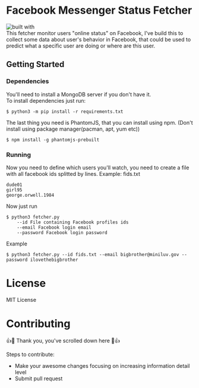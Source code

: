 # Facebook Messenger Status Fetcher  
![built with](https://img.shields.io/badge/Built%20with-Python%203-green.svg)  
This fetcher monitor users "online status" on Facebook, I've build this to collect some data about user's behavior in Facebook, that could be used to predict what a specific user are doing or where are this user.  

## Getting Started

### Dependencies  
You'll need to install a MongoDB server if you don't have it.  
To install dependencies just run:
```
$ python3 -m pip install -r requirements.txt
```
The last thing you need is PhantomJS, that you can install using npm. (Don't install using package manager(pacman, apt, yum etc))  
```
$ npm install -g phantomjs-prebuilt
```

### Running
Now you need to define which users you'll watch, you need to create a file with all facebook ids splitted by lines.
Example:
fids.txt
```
dude01
girl95
george.orwell.1984
```

Now just run
```
$ python3 fetcher.py
    --id File containing Facebook profiles ids
    --email Facebook login email
    --password Facebook login password
```
Example
```
$ python3 fetcher.py --id fids.txt --email bigbrother@miniluv.gov --password ilovethebigbrother
```
# License
MIT License

# Contributing

:+1::tada: Thank you, you've scrolled down here :tada::+1:

Steps to contribute:

- Make your awesome changes focusing on increasing information detail level
- Submit pull request

